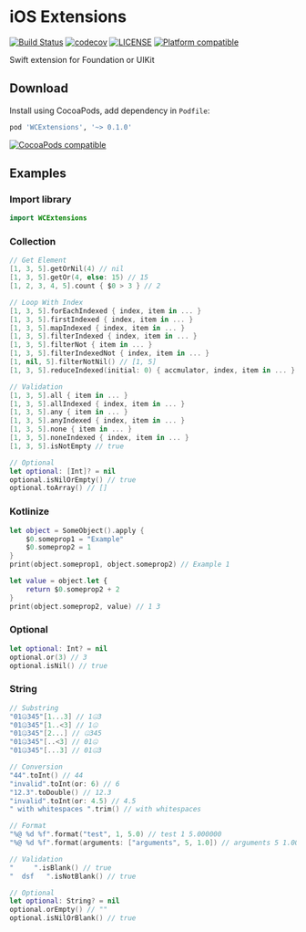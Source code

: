 # iOS Extensions
[![Build Status](https://travis-ci.com/guhungry/ios-extension.svg?branch=master)](https://travis-ci.com/guhungry/ios-extension)
[![codecov](https://codecov.io/gh/guhungry/ios-extension/branch/master/graph/badge.svg)](https://codecov.io/gh/guhungry/ios-extension)
[![LICENSE](https://img.shields.io/cocoapods/l/WCExtensions.svg?style=flat)](https://github.com/guhungry/ios-extension/blob/master/LICENSE)
[![Platform compatible](https://img.shields.io/cocoapods/p/WCExtensions.svg?style=flat)](https://cocoapods.org/pods/WCExtensions)

Swift extension for Foundation or UIKit

## Download
Install using CocoaPods, add dependency in `Podfile`:
```ruby
pod 'WCExtensions', '~> 0.1.0'
```
[![CocoaPods compatible](https://img.shields.io/cocoapods/v/WCExtensions.svg?style=flat)](https://cocoapods.org/pods/WCExtensions)

## Examples

### Import library
```swift
import WCExtensions
```

### Collection
```swift
// Get Element
[1, 3, 5].getOrNil(4) // nil
[1, 3, 5].getOr(4, else: 15) // 15
[1, 2, 3, 4, 5].count { $0 > 3 } // 2

// Loop With Index
[1, 3, 5].forEachIndexed { index, item in ... }
[1, 3, 5].firstIndexed { index, item in ... }
[1, 3, 5].mapIndexed { index, item in ... }
[1, 3, 5].filterIndexed { index, item in ... }
[1, 3, 5].filterNot { item in ... }
[1, 3, 5].filterIndexedNot { index, item in ... }
[1, nil, 5].filterNotNil() // [1, 5]
[1, 3, 5].reduceIndexed(initial: 0) { accmulator, index, item in ... }

// Validation
[1, 3, 5].all { item in ... }
[1, 3, 5].allIndexed { index, item in ... }
[1, 3, 5].any { item in ... }
[1, 3, 5].anyIndexed { index, item in ... }
[1, 3, 5].none { item in ... }
[1, 3, 5].noneIndexed { index, item in ... }
[1, 3, 5].isNotEmpty // true

// Optional
let optional: [Int]? = nil
optional.isNilOrEmpty() // true
optional.toArray() // []

```

### Kotlinize
```swift
let object = SomeObject().apply {
    $0.someprop1 = "Example"
    $0.someprop2 = 1
}
print(object.someprop1, object.someprop2) // Example 1

let value = object.let {
    return $0.someprop2 + 2
}
print(object.someprop2, value) // 1 3
```

### Optional
```swift
let optional: Int? = nil
optional.or(3) // 3
optional.isNil() // true
```

### String
```swift
// Substring
"01🤐345"[1...3] // 1🤐3
"01🤐345"[1..<3] // 1🤐
"01🤐345"[2...] // 🤐345
"01🤐345"[..<3] // 01🤐
"01🤐345"[...3] // 01🤐3

// Conversion
"44".toInt() // 44
"invalid".toInt(or: 6) // 6
"12.3".toDouble() // 12.3
"invalid".toInt(or: 4.5) // 4.5
" with whitespaces ".trim() // with whitespaces

// Format
"%@ %d %f".format("test", 1, 5.0) // test 1 5.000000
"%@ %d %f".format(arguments: ["arguments", 5, 1.0]) // arguments 5 1.000000

// Validation
"     ".isBlank() // true
"  dsf   ".isNotBlank() // true

// Optional
let optional: String? = nil
optional.orEmpty() // ""
optional.isNilOrBlank() // true
```
